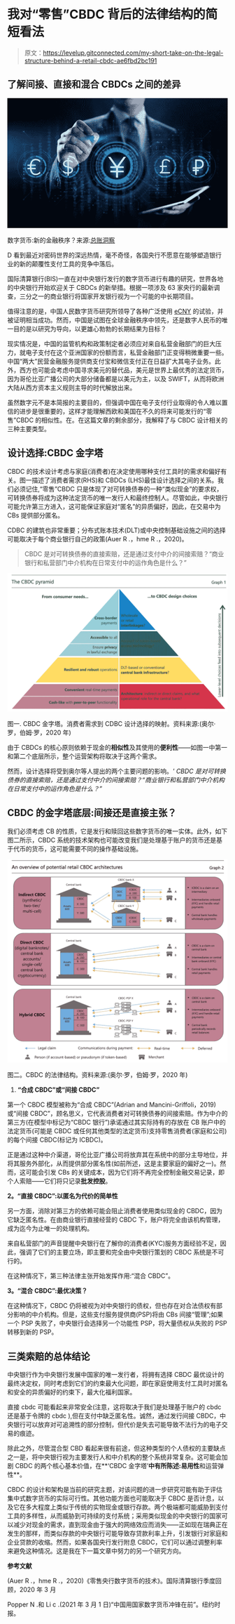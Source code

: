 # 我对“零售”CBDC 背后的法律结构的简短看法

> 原文：<https://levelup.gitconnected.com/my-short-take-on-the-legal-structure-behind-a-retail-cbdc-ae6fbd2bc191>

## 了解间接、直接和混合 CBDCs 之间的差异

![](img/e07db4d3d74d9c7d438b8c8bbbf10bef.png)

数字货币:新的金融秩序？来源:[总账洞察](https://www.google.com/url?sa=i&url=https%3A%2F%2Fwww.ledgerinsights.com%2Fbank-of-japan-boj-cbdc-central-bank-digital-currency%2F&psig=AOvVaw2ZE2PMd6tbc9udRN_L4Wmq&ust=1618842492765000&source=images&cd=vfe&ved=0CA0QjhxqFwoTCKCU7cSAiPACFQAAAAAdAAAAABAD)

D 看到最近对密码世界的深远热情，毫不奇怪，各国央行不愿意在能够塑造银行业的新的颠覆性支付工具的竞争中落后。

国际清算银行(BIS)一直在对中央银行发行的数字货币进行有趣的研究，世界各地的中央银行开始欢迎关于 CBDCs 的新举措。根据一项涉及 63 家央行的最新调查，三分之一的商业银行将国家开发银行视为一个可能的中长期项目。

值得注意的是，中国人民数字货币研究所领导了各种广泛使用 [eCNY](https://www.nytimes.com/2021/03/01/technology/china-national-digital-currency.html) 的试验，并被证明相当成功。然而，中国是试图在全球金融秩序中领先，还是数字人民币的唯一目的是以研究为导向，以更雄心勃勃的长期结果为目标？

现实情况是，中国的监管机构和政策制定者必须应对来自私营金融部门的巨大压力，就电子支付在这个亚洲国家的份额而言，私营金融部门正变得稍微重要一些。中国“两大”民营金融服务提供商支付宝和微信支付正在日益扩大其电子业务。此外，西方也可能会考虑中国寻求美元的替代品，美元是世界上最优秀的法定货币，因为哥伦比亚广播公司的大部分储备都是以美元为主，以及 SWIFT，从而将欧洲大陆从西方资本主义规则主导的时代解放出来。

虽然数字元不是本简报的主要目的，但强调中国在电子支付行业取得的令人难以置信的进步是很重要的，这样才能理解西欧和美国在不久的将来可能发行的“零售”CBDC 的相似性。在。在这篇文章的剩余部分，我解释了与 CBDC 设计相关的三种主要类型。

## **设计选择:CBDC 金字塔**

CBDC 的技术设计考虑与家庭(消费者)在决定使用哪种支付工具时的需求和偏好有关。图一描述了消费者需求(RHS)和 CBDCs (LHS)最佳设计选择之间的关系。我们必须记住,“零售”CBDC 只是体现了对可转换债券的一种“类似现金”的要求权，可转换债券将成为这种法定货币的唯一发行人和最终控制人。尽管如此，中央银行可能允许第三方进入，这可能保证家庭对“匿名”的异质偏好，因此，在交易中为 CBs 提供部分匿名。

CDBC 的建筑也非常重要；分布式账本技术(DLT)或中央控制基础设施之间的选择可能取决于每个商业银行自己的政策(Auer R .，hme R .，2020)。

> CBDC 是对可转换债券的直接索赔，还是通过支付中介的间接索赔？“商业银行和私营部门中介机构在日常支付中的运作角色是什么？”

![](img/86a4ac41febfe46e3d07246d14f278cc.png)

图一. CBDC 金字塔。消费者需求到 CDBC 设计选择的映射。资料来源:(奥尔·罗，伯姆·罗，2020 年)

由于 CBDCs 的核心原则依赖于现金的**相似性**及其使用的**便利性**——如图一中第一和第二个底层所示，整个运营架构将取决于这两个需求。

然而，设计选择将受到奥尔等人提出的两个主要问题的影响。*' CBDC 是对可转换债券的直接索赔，还是通过支付中介的间接索赔？“商业银行和私营部门中介机构在日常支付中的运作角色是什么？”*

## CBDC 的金字塔底层:间接还是直接主张？

我们必须考虑 CB 的性质，它是发行和赎回这些数字货币的唯一实体。此外，如下图二所示，CBDC 系统的技术架构也可能改变我们是处理基于账户的货币还是基于代币的货币，这可能需要不同的操作基础设施。

![](img/f6631fe176fa43f02d624113a560c702.png)

图二。CBDC 的法律结构。资料来源:(奥尔·罗，伯姆·罗，2020 年)

1.  **“合成 CBDC”或“间接 CBDC”**

第一个 CBDC 模型被称为“合成 CBDC”(Adrian and Mancini-Griffoli，2019)或“间接 CBDC”，顾名思义，它代表消费者对可转换债券的间接索赔。作为中介的第三方(在模型中标记为“CBDC 银行”)承诺通过其实际持有的存放在 CB 账户中的法定货币(可能是 CBDC 或任何其他类型的法定货币)支持零售消费者(家庭和公司)的每个间接 CBDC(标记为 ICBDC)。

正是通过这种中介渠道，哥伦比亚广播公司将放弃其在系统中的部分主导地位，并将其服务外部化，从而提供部分匿名性(如前所述，这是主要家庭的偏好之一)。然而，这可能会引发 CBs 的关键成本，因为它们将不再完全控制金融交易记录，即个人索赔——它们将只记录**批发控股**。

**2。“直接 CBDC”:以匿名为代价的简单性**

另一方面，消除对第三方的依赖可能会阻止消费者使用类似现金的 CBDC，因为它缺乏匿名性。在由商业银行直接经营的 CBDC 下，账户将完全由该机构管理，成为迄今为止唯一的处理机构。

来自私营部门的声音提醒中央银行在了解你的消费者(KYC)服务方面经验不足，因此，强调了它们的主要立场，即主要和完全由中央银行策划的 CBDC 系统是不可行的。

在这种情况下，第三种法律主张开始发挥作用:“混合 CBDC”。

**3。“混合 CBDC”:最优决策？**

在这种情况下，CBDC 仍将被视为对中央银行的债权，但也存在对合法债权有部分影响的中介机构。但是，这些支付服务提供商(PSP)将由 CBs 间接“管理”;如果一个 PSP 失败了，中央银行会选择另一个功能性 PSP，将大量债权从失败的 PSP 转移到新的 PSP。

## **三类索赔的总体结论**

中央银行作为中央银行发展中国家的唯一发行者，将拥有选择 CBDC 最优设计的最终决定权，同时考虑到它们的约束最大化问题，即在家庭使用支付工具时对匿名和安全的异质偏好的约束下，最大化福利国家。

直接 cbdc 可能看起来非常安全(注意，这将取决于我们是处理基于账户的 cbdc 还是基于令牌的 cbdc ),但在支付中缺乏匿名性。诚然，通过发行间接 CBDC，中央银行可以放弃对可追溯性的部分控制，但代价是失去可能导致不法行为的电子交易的痕迹。

除此之外，尽管混合型 CBD 看起来很有前途，但这种类型的个人债权的主要缺点之一是，将中央银行视为主要发行人和中介机构的整个系统非常复杂。这可能会加剧 CBDC 的两个核心基本价值，在**‘CBDC 金字塔’**中有所陈述:易用性**和运营弹性**。

CBDC 的设计和架构是当前的研究主题，对该问题的进一步研究可能有助于评估集中式数字货币的实际可行性。其他功能方面也可能取决于 CBDC 是否计息，以及它在多大程度上类似于传统的实物现金或银行存款。两个极端都可能威胁到支付工具的多样性，从而威胁到可持续的支付系统；采用类似现金的中央银行的国家可以减少对现金的需求，直到现金由于强大的网络效应而消失——正如现在瑞典正在发生的那样，而类似存款的中央银行可能导致存贷款利率上升，引发银行对家庭和企业贷款的收缩。然而，如果各国央行发行附息 CBDC，它们可以通过调整利率来避免这种情况。这是我在下一篇文章中努力的另一个研究方向。

**参考文献**

(Auer R .，hme R .，2020)《零售央行数字货币的技术》。国际清算银行季度回顾，2020 年 3 月

Popper N .和 Li c .(2021 年 3 月 1 日)“中国用国家数字货币冲锋在前”。纽约时报。